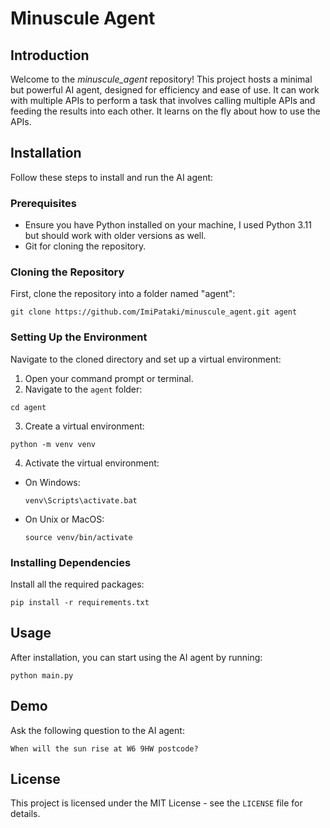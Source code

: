 # Minuscule Agent

## Introduction
Welcome to the *minuscule_agent* repository! This project hosts a minimal but powerful AI agent, designed for efficiency and ease of use.
It can work with multiple APIs to perform a task that involves calling multiple APIs and feeding the
results into each other. It learns on the fly about how to use the APIs.

## Installation

Follow these steps to install and run the AI agent:

### Prerequisites
- Ensure you have Python installed on your machine, I used Python 3.11 but should work with older versions as well.
- Git for cloning the repository.

### Cloning the Repository
First, clone the repository into a folder named "agent":
```
git clone https://github.com/ImiPataki/minuscule_agent.git agent
```
### Setting Up the Environment
Navigate to the cloned directory and set up a virtual environment:

1. Open your command prompt or terminal.
2. Navigate to the `agent` folder:
```
cd agent
```
3. Create a virtual environment:
```
python -m venv venv
 ```
4. Activate the virtual environment:
- On Windows:
  ```
  venv\Scripts\activate.bat
  ```
- On Unix or MacOS:
  ```
  source venv/bin/activate
  ```

### Installing Dependencies
Install all the required packages:
```
pip install -r requirements.txt
```

## Usage
After installation, you can start using the AI agent by running:
```
python main.py
```

## Demo
Ask the following question to the AI agent:
```
When will the sun rise at W6 9HW postcode?
```


## License
This project is licensed under the MIT License - see the `LICENSE` file for details.



